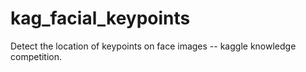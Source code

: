 # kag_facial_keypoints
Detect the location of keypoints on face images -- kaggle knowledge competition. 
